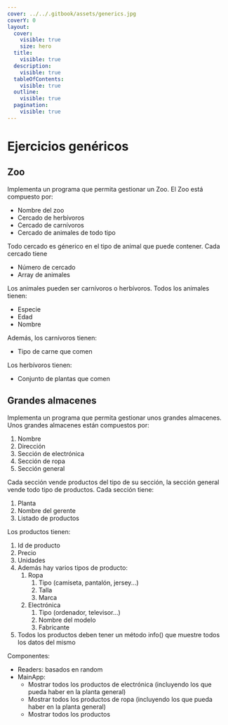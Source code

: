 ```yaml
---
cover: ../../.gitbook/assets/generics.jpg
coverY: 0
layout:
  cover:
    visible: true
    size: hero
  title:
    visible: true
  description:
    visible: true
  tableOfContents:
    visible: true
  outline:
    visible: true
  pagination:
    visible: true
---
```


# Ejercicios genéricos

## Zoo

Implementa un programa que permita gestionar un Zoo. El Zoo está compuesto por:

* Nombre del zoo
* Cercado de herbívoros
* Cercado de carnívoros
* Cercado de animales de todo tipo

Todo cercado es génerico en el tipo de animal que puede contener. Cada cercado tiene

* Número de cercado
* Array de animales

Los animales pueden ser carnívoros o herbívoros. Todos los animales tienen:

* Especie
* Edad
* Nombre

Además, los carnívoros tienen:

* Tipo de carne que comen

Los herbívoros tienen:

* Conjunto de plantas que comen

## Grandes almacenes

Implementa un programa que permita gestionar unos grandes almacenes. Unos grandes almacenes están compuestos por:

1. Nombre&#x20;
2. Dirección
3. Sección de electrónica
4. Sección de ropa
5. Sección general

Cada sección vende productos del tipo de su sección, la sección general vende todo tipo de productos. Cada sección tiene:

1. Planta
2. Nombre del gerente
3. Listado de productos

Los productos tienen:

1. Id de producto
2. Precio
3. Unidades
4. Además hay varios tipos de producto:
   1. Ropa
      1. Tipo (camiseta, pantalón, jersey...)
      2. Talla
      3. Marca
   2. Electrónica
      1. Tipo (ordenador, televisor...)
      2. Nombre del modelo
      3. Fabricante
5. Todos los productos deben tener un método info() que muestre todos los datos del mismo

Componentes:

* Readers: basados en random
* MainApp:
  * Mostrar todos los productos de electrónica (incluyendo los que pueda haber en la planta general)
  * Mostrar todos los productos de ropa (incluyendo los que pueda haber en la planta general)
  * Mostrar todos los productos
